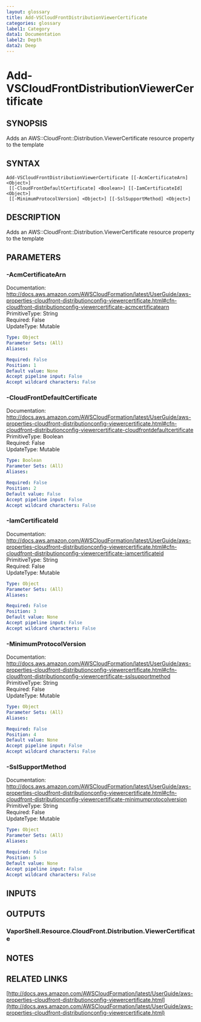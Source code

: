 ```yaml
---
layout: glossary
title: Add-VSCloudFrontDistributionViewerCertificate
categories: glossary
label1: Category
data1: Documentation
label2: Depth
data2: Deep
---
```


# Add-VSCloudFrontDistributionViewerCertificate

## SYNOPSIS
Adds an AWS::CloudFront::Distribution.ViewerCertificate resource property to the template

## SYNTAX

```
Add-VSCloudFrontDistributionViewerCertificate [[-AcmCertificateArn] <Object>]
 [[-CloudFrontDefaultCertificate] <Boolean>] [[-IamCertificateId] <Object>]
 [[-MinimumProtocolVersion] <Object>] [[-SslSupportMethod] <Object>]
```

## DESCRIPTION
Adds an AWS::CloudFront::Distribution.ViewerCertificate resource property to the template

## PARAMETERS

### -AcmCertificateArn
Documentation: http://docs.aws.amazon.com/AWSCloudFormation/latest/UserGuide/aws-properties-cloudfront-distributionconfig-viewercertificate.html#cfn-cloudfront-distributionconfig-viewercertificate-acmcertificatearn    
PrimitiveType: String    
Required: False    
UpdateType: Mutable

```yaml
Type: Object
Parameter Sets: (All)
Aliases: 

Required: False
Position: 1
Default value: None
Accept pipeline input: False
Accept wildcard characters: False
```

### -CloudFrontDefaultCertificate
Documentation: http://docs.aws.amazon.com/AWSCloudFormation/latest/UserGuide/aws-properties-cloudfront-distributionconfig-viewercertificate.html#cfn-cloudfront-distributionconfig-viewercertificate-cloudfrontdefaultcertificate    
PrimitiveType: Boolean    
Required: False    
UpdateType: Mutable

```yaml
Type: Boolean
Parameter Sets: (All)
Aliases: 

Required: False
Position: 2
Default value: False
Accept pipeline input: False
Accept wildcard characters: False
```

### -IamCertificateId
Documentation: http://docs.aws.amazon.com/AWSCloudFormation/latest/UserGuide/aws-properties-cloudfront-distributionconfig-viewercertificate.html#cfn-cloudfront-distributionconfig-viewercertificate-iamcertificateid    
PrimitiveType: String    
Required: False    
UpdateType: Mutable

```yaml
Type: Object
Parameter Sets: (All)
Aliases: 

Required: False
Position: 3
Default value: None
Accept pipeline input: False
Accept wildcard characters: False
```

### -MinimumProtocolVersion
Documentation: http://docs.aws.amazon.com/AWSCloudFormation/latest/UserGuide/aws-properties-cloudfront-distributionconfig-viewercertificate.html#cfn-cloudfront-distributionconfig-viewercertificate-sslsupportmethod    
PrimitiveType: String    
Required: False    
UpdateType: Mutable

```yaml
Type: Object
Parameter Sets: (All)
Aliases: 

Required: False
Position: 4
Default value: None
Accept pipeline input: False
Accept wildcard characters: False
```

### -SslSupportMethod
Documentation: http://docs.aws.amazon.com/AWSCloudFormation/latest/UserGuide/aws-properties-cloudfront-distributionconfig-viewercertificate.html#cfn-cloudfront-distributionconfig-viewercertificate-minimumprotocolversion    
PrimitiveType: String    
Required: False    
UpdateType: Mutable

```yaml
Type: Object
Parameter Sets: (All)
Aliases: 

Required: False
Position: 5
Default value: None
Accept pipeline input: False
Accept wildcard characters: False
```

## INPUTS

## OUTPUTS

### VaporShell.Resource.CloudFront.Distribution.ViewerCertificate

## NOTES

## RELATED LINKS

[http://docs.aws.amazon.com/AWSCloudFormation/latest/UserGuide/aws-properties-cloudfront-distributionconfig-viewercertificate.html](http://docs.aws.amazon.com/AWSCloudFormation/latest/UserGuide/aws-properties-cloudfront-distributionconfig-viewercertificate.html)

